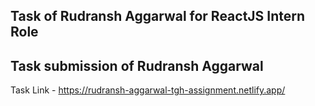 ## Task of Rudransh Aggarwal for ReactJS Intern Role

## Task submission of Rudransh Aggarwal 

Task Link - https://rudransh-aggarwal-tgh-assignment.netlify.app/